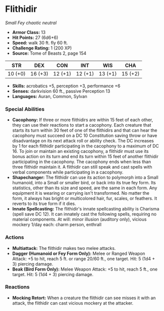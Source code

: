 # Flithidir

*Small* *Fey* *chaotic neutral*

- **Armor Class:** 13
- **Hit Points:** 27 (6d6+6)
- **Speed:** walk 30 ft. fly 60 ft.
- **Challenge Rating:** 1 (200 XP)
- **Source:** Tome of Beasts 2, page 154

| STR | DEX | CON | INT | WIS | CHA |
| --- | --- | --- | --- | --- | --- |
| 10 (+0) | 16 (+3) | 12 (+1) | 12 (+1) | 13 (+1) | 15 (+2) |

- **Skills:** acrobatics +5, perception +3, performance +6
- **Senses:** darkvision 60 ft., passive Perception 13
- **Languages:** Auran, Common, Sylvan

### Special Abilities

- **Cacophony:** If three or more flithidirs are within 15 feet of each other, they can use their reactions to start a cacophony. Each creature that starts its turn within 30 feet of one of the flithidirs and that can hear the cacophony must succeed on a DC 10 Constitution saving throw or have disadvantage on its next attack roll or ability check. The DC increases by 1 for each flithidir participating in the cacophony to a maximum of DC 16. To join or maintain an existing cacophony, a flithidir must use its bonus action on its turn and end its turn within 15 feet of another flithidir participating in the cacophony. The cacophony ends when less than three flithidir maintain it. A flithidir can still speak and cast spells with verbal components while participating in a cacophony.
- **Shapechanger:** The flithidir can use its action to polymorph into a Small humanoid, into a Small or smaller bird, or back into its true fey form. Its statistics, other than its size and speed, are the same in each form. Any equipment it is wearing or carrying isn't transformed. No matter the form, it always has bright or multicolored hair, fur, scales, or feathers. It reverts to its true form if it dies.
- **Innate Spellcasting:** The flithidir's innate spellcasting ability is Charisma (spell save DC 12). It can innately cast the following spells, requiring no material components.
At will: minor illusion (auditory only), vicious mockery
1/day each: charm person, enthrall

### Actions

- **Multiattack:** The flithidir makes two melee attacks.
- **Dagger (Humanoid or Fey Form Only):** Melee or Ranged Weapon Attack: +5 to hit, reach 5 ft. or range 20/60 ft., one target. Hit: 5 (1d4 + 3) piercing damage.
- **Beak (Bird Form Only):** Melee Weapon Attack: +5 to hit, reach 5 ft., one target. Hit: 5 (1d4 + 3) piercing damage.

### Reactions

- **Mocking Retort:** When a creature the flithidir can see misses it with an attack, the flithidir can cast vicious mockery at the attacker.


